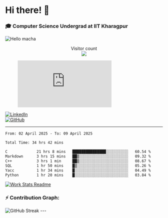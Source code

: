 # Hi there! 👋

### 🎓 Computer Science Undergrad at IIT Kharagpur

<img src="https://raw.githubusercontent.com/sagar-viradiya/sagar-viradiya/master/resources/banner.png" alt="Hello macha">

<p align="center"> 
  Visitor count<br>
  <img src="https://profile-counter.glitch.me/sesiii/count.svg" />
</p>

<figure><embed src="https://wakatime.com/share/@81d5e6c4-c575-43e6-9a9e-85ed25517f53/42cf003a-18dd-42ef-bded-df01146821f2.svg"></embed></figure>

[![LinkedIn](https://img.shields.io/badge/LinkedIn-0077B5?style=for-the-badge&logo=linkedin&logoColor=white)](https://www.linkedin.com/in/sesidadi)  
[![GitHub](https://img.shields.io/badge/GitHub-181717?style=for-the-badge&logo=github&logoColor=white)](https://github.com/sesiii)

---
<!--START_SECTION:waka-->

```txt
From: 02 April 2025 - To: 09 April 2025

Total Time: 34 hrs 42 mins

C             21 hrs 8 mins   ███████████████░░░░░░░░░░   60.54 %
Markdown      3 hrs 15 mins   ██▒░░░░░░░░░░░░░░░░░░░░░░   09.32 %
C++           3 hrs 1 min     ██▒░░░░░░░░░░░░░░░░░░░░░░   08.67 %
SQL           1 hr 50 mins    █▒░░░░░░░░░░░░░░░░░░░░░░░   05.26 %
Yacc          1 hr 34 mins    █░░░░░░░░░░░░░░░░░░░░░░░░   04.49 %
Python        1 hr 20 mins    █░░░░░░░░░░░░░░░░░░░░░░░░   03.84 %
```

<!--END_SECTION:waka-->


[![Work Stats Readme](https://github.com/sesiii/sesiii/actions/workflows/main.yml/badge.svg)](https://github.com/sesiii/sesiii/actions/workflows/main.yml)

### ⚡ Contribution Graph:

<img src="https://streak-stats.demolab.com/?user=sesiii&theme=radical" alt="GitHub Streak" />
---
